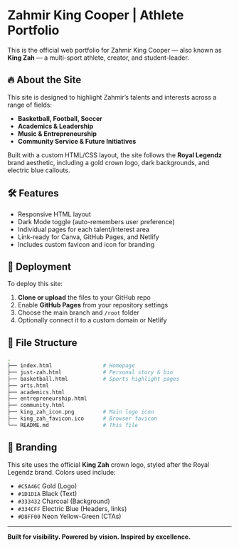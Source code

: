 
# Zahmir King Cooper | Athlete Portfolio

This is the official web portfolio for Zahmir King Cooper — also known as **King Zah** — a multi-sport athlete, creator, and student-leader.

## 🔥 About the Site

This site is designed to highlight Zahmir’s talents and interests across a range of fields:
- **Basketball, Football, Soccer**
- **Academics & Leadership**
- **Music & Entrepreneurship**
- **Community Service & Future Initiatives**

Built with a custom HTML/CSS layout, the site follows the **Royal Legendz** brand aesthetic, including a gold crown logo, dark backgrounds, and electric blue callouts.

## 🛠 Features

- Responsive HTML layout
- Dark Mode toggle (auto-remembers user preference)
- Individual pages for each talent/interest area
- Link-ready for Canva, GitHub Pages, and Netlify
- Includes custom favicon and icon for branding

## 🚀 Deployment

To deploy this site:

1. **Clone or upload** the files to your GitHub repo
2. Enable **GitHub Pages** from your repository settings
3. Choose the main branch and `/root` folder
4. Optionally connect it to a custom domain or Netlify

## 📁 File Structure

```bash
.
├── index.html                # Homepage
├── just-zah.html             # Personal story & bio
├── basketball.html           # Sports highlight pages
├── arts.html
├── academics.html
├── entrepreneurship.html
├── community.html
├── king_zah_icon.png         # Main logo icon
├── king_zah_favicon.ico      # Browser favicon
└── README.md                 # This file
```

## 👑 Branding

This site uses the official **King Zah** crown logo, styled after the Royal Legendz brand. Colors used include:
- `#C5A46C` Gold (Logo)
- `#1D1D1A` Black (Text)
- `#333432` Charcoal (Background)
- `#334CFF` Electric Blue (Headers, links)
- `#D8FF00` Neon Yellow-Green (CTAs)

---

**Built for visibility. Powered by vision. Inspired by excellence.**
